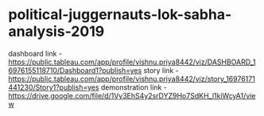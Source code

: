 # political-juggernauts-lok-sabha-analysis-2019

dashboard link -  https://public.tableau.com/app/profile/vishnu.priya8442/viz/DASHBOARD_16976155118710/Dashboard1?publish=yes
story link -  https://public.tableau.com/app/profile/vishnu.priya8442/viz/story_16976171441230/Story1?publish=yes
demonstration link - https://drive.google.com/file/d/1Vy3EhS4y2srDYZ9Ho7SdKH_l1kiWcyA1/view
